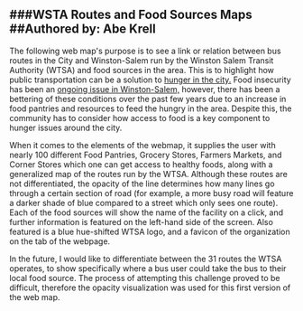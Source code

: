 ###WSTA Routes and Food Sources Maps
##Authored by: Abe Krell
---
The following web map's purpose is to see a link or relation between bus routes in the City and Winston-Salem run by the Winston Salem Transit Authority (WTSA) and food sources in the area.  This is to highlight how public transportation can be a solution to [hunger in the city.](https://www.wxii12.com/article/more-children-in-forsyth-county-experience-food-insecurity/36832719)  Food insecurity has been an [ongoing issue in Winston-Salem,](https://journalnow.com/news/local/hunger-study-calls-area-worst-in-u-s/article_136ce0c7-6763-5cb9-9e39-3f23dd0113ec.html) however, there has been a bettering of these conditions over the past few years due to an increase in food pantries and resources to feed the hungry in the area.  Despite this, the community has to consider how access to food is a key component to hunger issues around the city.

When it comes to the elements of the webmap, it supplies the user with nearly 100 different Food Pantries, Grocery Stores, Farmers Markets, and Corner Stores which one can get access to healthy foods, along with a generalized map of the routes run by the WTSA.  Although these routes are not differentiated, the opacity of the line determines how many lines go through a certain section of road (for example, a more busy road will feature a darker shade of blue compared to a street which only sees one route).  Each of the food sources will show the name of the facility on a click, and further information is featured on the left-hand side of the screen.  Also featured is a blue hue-shifted WTSA logo, and a favicon of the organization on the tab of the webpage.

In the future, I would like to differentiate between the 31 routes the WTSA operates, to show specifically where a bus user could take the bus to their local food source.  The process of attempting this challenge proved to be difficult, therefore the opacity visualization was used for this first version of the web map.
